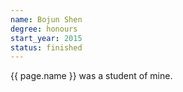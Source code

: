 ```yaml
---
name: Bojun Shen
degree: honours
start_year: 2015
status: finished
---
```


{{ page.name }} was a student of mine.
